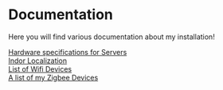 # Documentation
Here you will find various documentation about my installation!

[Hardware specifications for Servers](hardware.md)  
[Indor Localization](indoor_localization.md)  
[List of Wifi Devices](wifidevices.md)  
[A list of my Zigbee Devices](zigbee.md)  